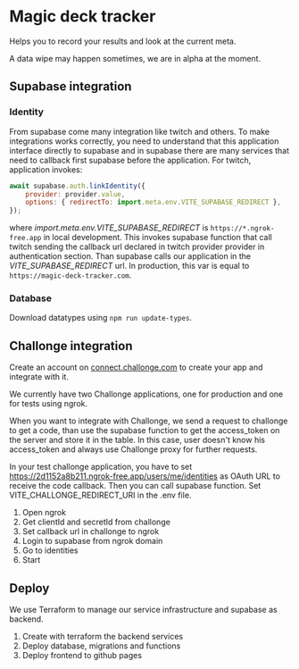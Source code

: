 # Magic deck tracker

Helps you to record your results and look at the current meta.

A data wipe may happen sometimes, we are in alpha at the moment.

## Supabase integration

### Identity

From supabase come many integration like twitch and others. To make integrations works correctly, you need to understand that this application interface directly to supabase and in supabase there are many services that need to callback first supabase before the application. For twitch, application invokes:

```js
await supabase.auth.linkIdentity({
    provider: provider.value,
    options: { redirectTo: import.meta.env.VITE_SUPABASE_REDIRECT },
});
```

where *import.meta.env.VITE_SUPABASE_REDIRECT* is `https://*.ngrok-free.app` in local development. This invokes supabase function that call twitch sending the callback url declared in twitch provider provider in authentication section. Than supabase calls our application in the *VITE_SUPABASE_REDIRECT* url. In production, this var is equal to `https://magic-deck-tracker.com`.

### Database

Download datatypes using `npm run update-types`.

## Challonge integration

Create an account on [connect.challonge.com](https://connect.challonge.com) to create your app and integrate with it.

We currently have two Challonge applications, one for production and one for tests using ngrok.

When you want to integrate with Challonge, we send a request to challonge to get a code, than use the supabase function to get the access_token on the server and store it in the table. In this case, user doesn't know his access_token and always use Challonge proxy for further requests.

In your test challonge application, you have to set https://2d1152a8b211.ngrok-free.app/users/me/identities as OAuth URL to receive the code callback. Then you can call supabase function. Set VITE_CHALLONGE_REDIRECT_URI in the .env file.

1. Open ngrok
2. Get clientId and secretId from challonge
3. Set callback url in challonge to ngrok
4. Login to supabase from ngrok domain
5. Go to identities
6. Start

## Deploy

We use Terraform to manage our service infrastructure and supabase as backend.

1. Create with terraform the backend services
2. Deploy database, migrations and functions
3. Deploy frontend to github pages
